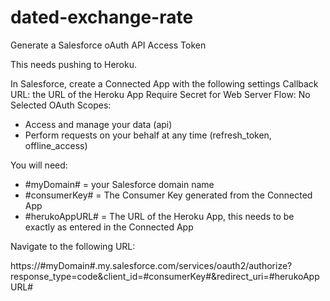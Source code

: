 # dated-exchange-rate
Generate a Salesforce oAuth API Access Token

This needs pushing to Heroku.

In Salesforce, create a Connected App with the following settings
Callback URL: the URL of the Heroku App
Require Secret for Web Server Flow: No
Selected OAuth Scopes:
 - Access and manage your data (api)
 - Perform requests on your behalf at any time (refresh_token, offline_access)
 
 You will need:
 <ul>
 <li>#myDomain# = your Salesforce domain name</li>
 <li>#consumerKey# = The Consumer Key generated from the Connected App</li>
 <li>#herukoAppURL# = The URL of the Heroku App, this needs to be exactly as entered in the Connected App</li>
 </ul>
 Navigate to the following URL:
 
 https://#myDomain#.my.salesforce.com/services/oauth2/authorize?response_type=code&client_id=#consumerKey#&redirect_uri=#herukoAppURL#
